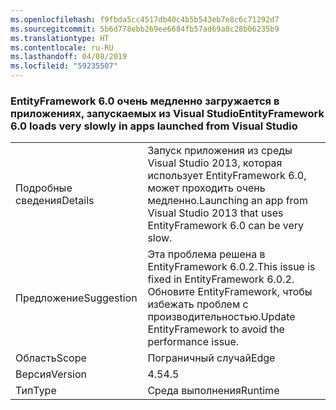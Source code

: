 ```yaml
---
ms.openlocfilehash: f9fbda5cc4517db40c4b5b543eb7e8c6c71292d7
ms.sourcegitcommit: 5b6d778ebb269ee6684fb57ad69a8c28b06235b9
ms.translationtype: HT
ms.contentlocale: ru-RU
ms.lasthandoff: 04/08/2019
ms.locfileid: "59235507"
---
```

### <a name="entityframework-60-loads-very-slowly-in-apps-launched-from-visual-studio"></a><span data-ttu-id="0c150-101">EntityFramework 6.0 очень медленно загружается в приложениях, запускаемых из Visual Studio</span><span class="sxs-lookup"><span data-stu-id="0c150-101">EntityFramework 6.0 loads very slowly in apps launched from Visual Studio</span></span>

|   |   |
|---|---|
|<span data-ttu-id="0c150-102">Подробные сведения</span><span class="sxs-lookup"><span data-stu-id="0c150-102">Details</span></span>|<span data-ttu-id="0c150-103">Запуск приложения из среды Visual Studio 2013, которая использует EntityFramework 6.0, может проходить очень медленно.</span><span class="sxs-lookup"><span data-stu-id="0c150-103">Launching an app from Visual Studio 2013 that uses EntityFramework 6.0 can be very slow.</span></span>|
|<span data-ttu-id="0c150-104">Предложение</span><span class="sxs-lookup"><span data-stu-id="0c150-104">Suggestion</span></span>|<span data-ttu-id="0c150-105">Эта проблема решена в EntityFramework 6.0.2.</span><span class="sxs-lookup"><span data-stu-id="0c150-105">This issue is fixed in EntityFramework 6.0.2.</span></span> <span data-ttu-id="0c150-106">Обновите EntityFramework, чтобы избежать проблем с производительностью.</span><span class="sxs-lookup"><span data-stu-id="0c150-106">Update EntityFramework to avoid the performance issue.</span></span>|
|<span data-ttu-id="0c150-107">Область</span><span class="sxs-lookup"><span data-stu-id="0c150-107">Scope</span></span>|<span data-ttu-id="0c150-108">Пограничный случай</span><span class="sxs-lookup"><span data-stu-id="0c150-108">Edge</span></span>|
|<span data-ttu-id="0c150-109">Версия</span><span class="sxs-lookup"><span data-stu-id="0c150-109">Version</span></span>|<span data-ttu-id="0c150-110">4.5</span><span class="sxs-lookup"><span data-stu-id="0c150-110">4.5</span></span>|
|<span data-ttu-id="0c150-111">Тип</span><span class="sxs-lookup"><span data-stu-id="0c150-111">Type</span></span>|<span data-ttu-id="0c150-112">Среда выполнения</span><span class="sxs-lookup"><span data-stu-id="0c150-112">Runtime</span></span>|
